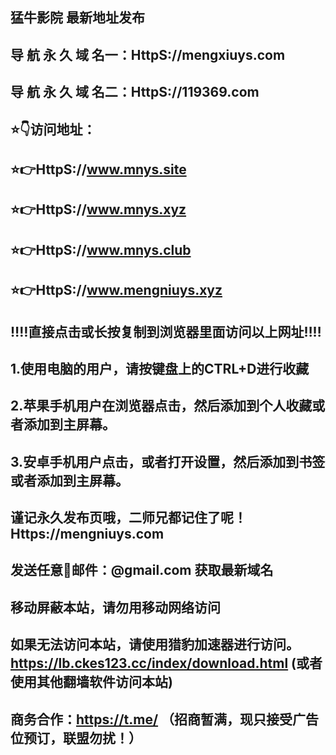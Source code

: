 ## 猛牛影院 最新地址发布
## 导 航 永 久 域 名一：HttpS://mengxiuys.com
## 导 航 永 久 域 名二：HttpS://119369.com

## ⭐️👇访问地址：
## ⭐️👉HttpS://www.mnys.site
## ⭐️👉HttpS://www.mnys.xyz
## ⭐️👉HttpS://www.mnys.club
## ⭐️👉HttpS://www.mengniuys.xyz
##
## 
## ‼️‼️直接点击或长按复制到浏览器里面访问以上网址‼️‼️ 
##
##
## 1.使用电脑的用户，请按键盘上的CTRL+D进行收藏
## 2.苹果手机用户在浏览器点击，然后添加到个人收藏或者添加到主屏幕。
## 3.安卓手机用户点击，或者打开设置，然后添加到书签或者添加到主屏幕。
##
## 谨记永久发布页哦，二师兄都记住了呢！Https://mengniuys.com
## 发送任意📧邮件：@gmail.com 获取最新域名
##
## **移动屏蔽本站，请勿用移动网络访问**
## 如果无法访问本站，请使用猎豹加速器进行访问。https://lb.ckes123.cc/index/download.html  (或者使用其他翻墙软件访问本站)
##
## 商务合作：https://t.me/    （招商暂满，现只接受广告位预订，联盟勿扰！）
